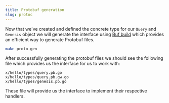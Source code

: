 ```yaml
---
title: Protobuf generation
slug: protoc
---
```


Now that we've created and defined the concrete type for our `Query` and `Genesis` object we will generate the interface using [Buf build](https://buf.build/) which provides an efficient way to generate Protobuf files.


```sh
make proto-gen
```

After successfully generating the protobuf files we should see the following file which provides us the interface for us to work with:

```
x/hello/types/query.pb.go
x/hello/types/query.pb.gw.go
x/hello/types/genesis.pb.go
```

These file will provide us the interface to implement their respective handlers.
